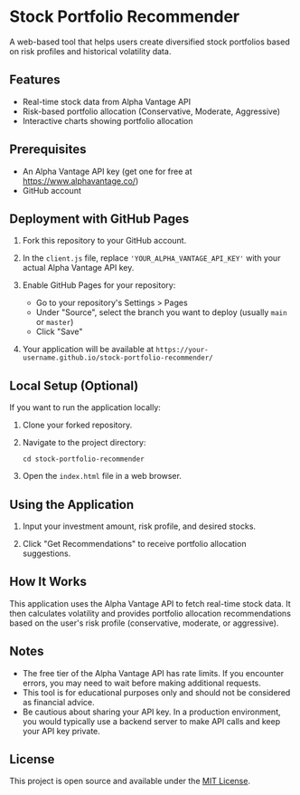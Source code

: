 # Stock Portfolio Recommender

A web-based tool that helps users create diversified stock portfolios based on risk profiles and historical volatility data.

## Features

- Real-time stock data from Alpha Vantage API
- Risk-based portfolio allocation (Conservative, Moderate, Aggressive)
- Interactive charts showing portfolio allocation

## Prerequisites

- An Alpha Vantage API key (get one for free at https://www.alphavantage.co/)
- GitHub account

## Deployment with GitHub Pages

1. Fork this repository to your GitHub account.

2. In the `client.js` file, replace `'YOUR_ALPHA_VANTAGE_API_KEY'` with your actual Alpha Vantage API key.

3. Enable GitHub Pages for your repository:
   - Go to your repository's Settings > Pages
   - Under "Source", select the branch you want to deploy (usually `main` or `master`)
   - Click "Save"

4. Your application will be available at `https://your-username.github.io/stock-portfolio-recommender/`

## Local Setup (Optional)

If you want to run the application locally:

1. Clone your forked repository.

2. Navigate to the project directory:
   ```
   cd stock-portfolio-recommender
   ```

3. Open the `index.html` file in a web browser.

## Using the Application

1. Input your investment amount, risk profile, and desired stocks.

2. Click "Get Recommendations" to receive portfolio allocation suggestions.

## How It Works

This application uses the Alpha Vantage API to fetch real-time stock data. It then calculates volatility and provides portfolio allocation recommendations based on the user's risk profile (conservative, moderate, or aggressive).

## Notes

- The free tier of the Alpha Vantage API has rate limits. If you encounter errors, you may need to wait before making additional requests.
- This tool is for educational purposes only and should not be considered as financial advice.
- Be cautious about sharing your API key. In a production environment, you would typically use a backend server to make API calls and keep your API key private.

## License

This project is open source and available under the [MIT License](LICENSE).
